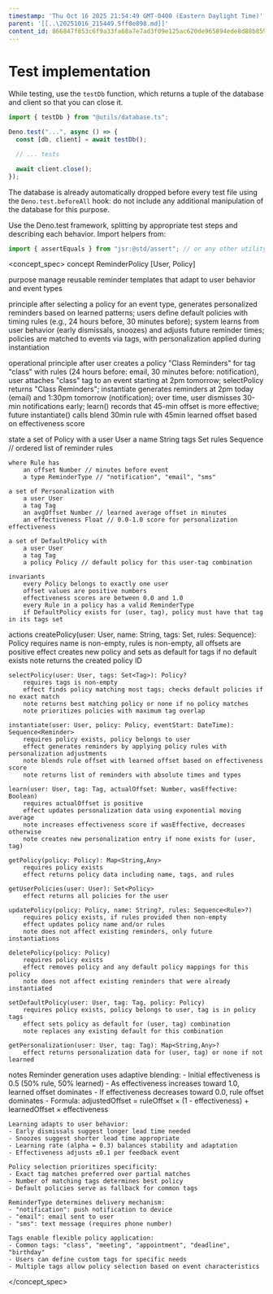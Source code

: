 ```yaml
---
timestamp: 'Thu Oct 16 2025 21:54:49 GMT-0400 (Eastern Daylight Time)'
parent: '[[..\20251016_215449.5ff0e898.md]]'
content_id: 866847f853c6f9a33fa68a7e7ad3f09e125ac620de965894ede8d88b85944999
---
```


# Test implementation

While testing, use the `testDb` function, which returns a tuple of the database and client so that you can close it.

```typescript
import { testDb } from "@utils/database.ts";

Deno.test("...", async () => {
  const [db, client] = await testDb();

  // ... tests

  await client.close();
});
```

The database is already automatically dropped before every test file using the `Deno.test.beforeAll` hook: do not include any additional manipulation of the database for this purpose.

Use the Deno.test framework, splitting by appropriate test steps and describing each behavior. Import helpers from:

```typescript
import { assertEquals } from "jsr:@std/assert"; // or any other utility from the library
```

\<concept\_spec>
concept ReminderPolicy \[User, Policy]

purpose
manage reusable reminder templates that adapt to user behavior and event types

principle
after selecting a policy for an event type, generates personalized reminders based on learned patterns;
users define default policies with timing rules (e.g., 24 hours before, 30 minutes before);
system learns from user behavior (early dismissals, snoozes) and adjusts future reminder times;
policies are matched to events via tags, with personalization applied during instantiation

operational principle
after user creates a policy "Class Reminders" for tag "class" with rules (24 hours before: email, 30 minutes before: notification),
user attaches "class" tag to an event starting at 2pm tomorrow;
selectPolicy returns "Class Reminders";
instantiate generates reminders at 2pm today (email) and 1:30pm tomorrow (notification);
over time, user dismisses 30-min notifications early;
learn() records that 45-min offset is more effective;
future instantiate() calls blend 30min rule with 45min learned offset based on effectiveness score

state
a set of Policy with
a user User
a name String
tags Set<Tag>
rules Sequence<Rule> // ordered list of reminder rules

```
where Rule has
    an offset Number // minutes before event
    a type ReminderType // "notification", "email", "sms"

a set of Personalization with
    a user User
    a tag Tag
    an avgOffset Number // learned average offset in minutes
    an effectiveness Float // 0.0-1.0 score for personalization effectiveness

a set of DefaultPolicy with
    a user User
    a tag Tag
    a policy Policy // default policy for this user-tag combination

invariants
    every Policy belongs to exactly one user
    offset values are positive numbers
    effectiveness scores are between 0.0 and 1.0
    every Rule in a policy has a valid ReminderType
    if DefaultPolicy exists for (user, tag), policy must have that tag in its tags set
```

actions
createPolicy(user: User, name: String, tags: Set<Tag>, rules: Sequence<Rule>): Policy
requires name is non-empty, rules is non-empty, all offsets are positive
effect creates new policy and sets as default for tags if no default exists
note returns the created policy ID

```
selectPolicy(user: User, tags: Set<Tag>): Policy?
    requires tags is non-empty
    effect finds policy matching most tags; checks default policies if no exact match
    note returns best matching policy or none if no policy matches
    note prioritizes policies with maximum tag overlap

instantiate(user: User, policy: Policy, eventStart: DateTime): Sequence<Reminder>
    requires policy exists, policy belongs to user
    effect generates reminders by applying policy rules with personalization adjustments
    note blends rule offset with learned offset based on effectiveness score
    note returns list of reminders with absolute times and types

learn(user: User, tag: Tag, actualOffset: Number, wasEffective: Boolean)
    requires actualOffset is positive
    effect updates personalization data using exponential moving average
    note increases effectiveness score if wasEffective, decreases otherwise
    note creates new personalization entry if none exists for (user, tag)

getPolicy(policy: Policy): Map<String,Any>
    requires policy exists
    effect returns policy data including name, tags, and rules

getUserPolicies(user: User): Set<Policy>
    effect returns all policies for the user

updatePolicy(policy: Policy, name: String?, rules: Sequence<Rule>?)
    requires policy exists, if rules provided then non-empty
    effect updates policy name and/or rules
    note does not affect existing reminders, only future instantiations

deletePolicy(policy: Policy)
    requires policy exists
    effect removes policy and any default policy mappings for this policy
    note does not affect existing reminders that were already instantiated

setDefaultPolicy(user: User, tag: Tag, policy: Policy)
    requires policy exists, policy belongs to user, tag is in policy tags
    effect sets policy as default for (user, tag) combination
    note replaces any existing default for this combination

getPersonalization(user: User, tag: Tag): Map<String,Any>?
    effect returns personalization data for (user, tag) or none if not learned
```

notes
Reminder generation uses adaptive blending:
\- Initial effectiveness is 0.5 (50% rule, 50% learned)
\- As effectiveness increases toward 1.0, learned offset dominates
\- If effectiveness decreases toward 0.0, rule offset dominates
\- Formula: adjustedOffset = ruleOffset × (1 - effectiveness) + learnedOffset × effectiveness

```
Learning adapts to user behavior:
- Early dismissals suggest longer lead time needed
- Snoozes suggest shorter lead time appropriate
- Learning rate (alpha = 0.3) balances stability and adaptation
- Effectiveness adjusts ±0.1 per feedback event

Policy selection prioritizes specificity:
- Exact tag matches preferred over partial matches
- Number of matching tags determines best policy
- Default policies serve as fallback for common tags

ReminderType determines delivery mechanism:
- "notification": push notification to device
- "email": email sent to user
- "sms": text message (requires phone number)

Tags enable flexible policy application:
- Common tags: "class", "meeting", "appointment", "deadline", "birthday"
- Users can define custom tags for specific needs
- Multiple tags allow policy selection based on event characteristics
```

\</concept\_spec>
